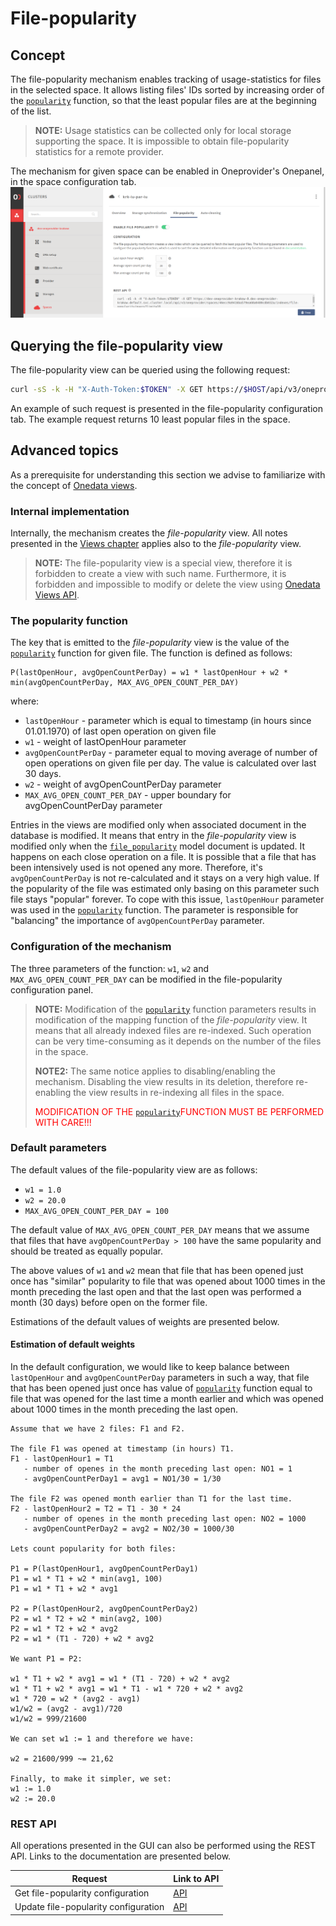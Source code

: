 # File-popularity
<!-- This header is referenced at least one time as "file_popularity.md" -->

<!-- toc -->

## Concept

The file-popularity mechanism enables tracking of usage-statistics for files in the 
selected space. It allows listing files' IDs sorted by increasing order of the 
[`popularity`](#the-popularity-function) function, so that the least popular files
are at the beginning of the list.

>**NOTE:** Usage statistics can be collected only for local storage supporting the space. 
> It is impossible to obtain file-popularity statistics for a remote provider.

The mechanism for given space can be enabled in Oneprovider's Onepanel, in the space
configuration tab.
![](../img/admin/op_panel_file_popularity.png)

## Querying the file-popularity view

The file-popularity view can be queried using the following request:
```bash
curl -sS -k -H "X-Auth-Token:$TOKEN" -X GET https://$HOST/api/v3/oneprovider/spaces/$SPACE_ID/views/file-popularity/query
```
An example of such request is presented in the file-popularity configuration tab.
The example request returns 10 least popular files in the space.

## Advanced topics

As a prerequisite for understanding this section we advise to familiarize with 
the concept of [Onedata views](../using_onedata/views.md).

### Internal implementation

Internally, the mechanism creates the *file-popularity* view. All notes presented in the 
[Views chapter](../using_onedata/views.md)
applies also to the *file-popularity* view.
>**NOTE:** The file-popularity view is a special view, therefore it is forbidden to create 
> a view with such name. Furthermore, it is forbidden and impossible to 
> modify or delete the view using 
>[Onedata Views API](../using_onedata/views.md).

### The popularity function
The key that is emitted to the *file-popularity* view is the value of the
[`popularity`](#the-popularity-function) function for given file.
The function is defined as follows:

```
P(lastOpenHour, avgOpenCountPerDay) = w1 * lastOpenHour + w2 * min(avgOpenCountPerDay, MAX_AVG_OPEN_COUNT_PER_DAY)
```

where:
* `lastOpenHour` - parameter which is equal to timestamp (in hours since 01.01.1970)
  of last open operation on given file
* `w1` - weight of lastOpenHour parameter
* `avgOpenCountPerDay` - parameter equal to moving average of number of open
  operations on given file per day. The value is calculated over last 30 days.
* `w2` - weight of avgOpenCountPerDay parameter
* `MAX_AVG_OPEN_COUNT_PER_DAY` - upper boundary for avgOpenCountPerDay parameter

Entries in the views are modified only when associated document
in the database is modified. It means that entry in the *file-popularity* view
is modified only when the 
[`file_popularity`](../using_onedata/views.md#file-popularity-model) model
document is updated. It happens on each close operation on a file.
It is possible that a file that has been intensively used is not opened any more. 
Therefore, it's `avgOpenCountPerDay` is not re-calculated and it stays
on a very high value. If the popularity of the file was estimated only basing on
this parameter such file stays "popular" forever. To cope with this issue, 
`lastOpenHour` parameter was used in the [`popularity`](#the-popularity-function) function.
The parameter is responsible for "balancing" the importance of `avgOpenCountPerDay` parameter.


### Configuration of the mechanism

The three parameters of the function: `w1`, `w2` and `MAX_AVG_OPEN_COUNT_PER_DAY`
can be modified in the file-popularity configuration panel.

>**NOTE:** Modification of the [`popularity`](#the-popularity-function) 
function parameters results in modification of the mapping function of the
*file-popularity* view. It means that all already indexed files are 
re-indexed. Such operation can be very time-consuming as it depends on the number 
of the files in the space.
>
>**NOTE2:** The same notice applies to disabling/enabling the mechanism. 
Disabling the view results in its deletion, therefore re-enabling the view
results in re-indexing all files in the space.
>
><span style="color:red">MODIFICATION OF THE [`popularity`](#the-popularity-function)FUNCTION MUST BE PERFORMED WITH CARE!!!</span>

### Default parameters

The default values of the file-popularity view are as follows:
* `w1 = 1.0`
* `w2 = 20.0`
* `MAX_AVG_OPEN_COUNT_PER_DAY = 100`

The default value of `MAX_AVG_OPEN_COUNT_PER_DAY` means that we assume that
files that have `avgOpenCountPerDay > 100` have the same popularity and should 
be treated as equally popular.
 
The above values of `w1` and `w2` mean that file that has been opened just once
has "similar" popularity to file that was opened about 1000 times in the month
preceding the last open and that the last open was performed a month (30 days) before
open on the former file.

Estimations of the default values of weights are presented below.

#### Estimation of default weights

In the default configuration, we would like to keep balance between `lastOpenHour` and
`avgOpenCountPerDay` parameters in such a way, that file that has been opened just once has
value of [`popularity`](#the-popularity-function) function equal to file that was 
opened for the last time a month earlier and
which was opened about 1000 times in the month preceding the last open. 

```
Assume that we have 2 files: F1 and F2.

The file F1 was opened at timestamp (in hours) T1.
F1 - lastOpenHour1 = T1
   - number of openes in the month preceding last open: NO1 = 1
   - avgOpenCountPerDay1 = avg1 = NO1/30 = 1/30
   
The file F2 was opened month earlier than T1 for the last time.
F2 - lastOpenHour2 = T2 = T1 - 30 * 24
   - number of openes in the month preceding last open: NO2 = 1000
   - avgOpenCountPerDay2 = avg2 = NO2/30 = 1000/30

Lets count popularity for both files:

P1 = P(lastOpenHour1, avgOpenCountPerDay1)
P1 = w1 * T1 + w2 * min(avg1, 100)
P1 = w1 * T1 + w2 * avg1

P2 = P(lastOpenHour2, avgOpenCountPerDay2)
P2 = w1 * T2 + w2 * min(avg2, 100)
P2 = w1 * T2 + w2 * avg2
P2 = w1 * (T1 - 720) + w2 * avg2

We want P1 = P2:

w1 * T1 + w2 * avg1 = w1 * (T1 - 720) + w2 * avg2
w1 * T1 + w2 * avg1 = w1 * T1 - w1 * 720 + w2 * avg2
w1 * 720 = w2 * (avg2 - avg1)
w1/w2 = (avg2 - avg1)/720
w1/w2 = 999/21600

We can set w1 := 1 and therefore we have:

w2 = 21600/999 ~= 21,62

Finally, to make it simpler, we set:
w1 := 1.0
w2 := 20.0
```

### REST API

All operations presented in the GUI can also be performed using the REST API.
Links to the documentation are presented below.

| Request                             | Link to API |
|-------------------------------------|-------------|
| Get file-popularity configuration   | [API](https://onedata.org/#/home/api/latest/onepanel?anchor=operation/get_file_popularity_configuration)|        
| Update file-popularity configuration| [API](https://onedata.org/#/home/api/latest/onepanel?anchor=operation/configure_file_popularity)|        